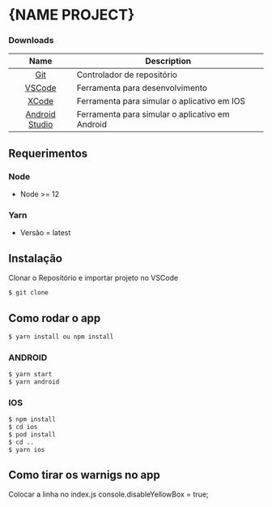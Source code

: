 # {NAME PROJECT}


### Downloads

|                          Name                          | Description                                     |
| :----------------------------------------------------: | ----------------------------------------------- |
|          [Git](https://git-scm.com/downloads)          | Controlador de repositório                      |
|    [VSCode](https://code.visualstudio.com/download)    | Ferramenta para desenvolvimento                 |
|      [XCode](https://developer.apple.com/xcode/)       | Ferramenta para simular o aplicativo em IOS     |
| [Android Studio](https://developer.android.com/studio) | Ferramenta para simular o aplicativo em Android |

## Requerimentos

### Node

- Node >= 12

### Yarn

- Versão = latest

## Instalação

Clonar o Repositório e importar projeto no VSCode

```sh
$ git clone
```

## Como rodar o app

```sh
$ yarn install ou npm install
```
### ANDROID
```sh
$ yarn start
$ yarn android
```

### IOS
```sh
$ npm install
$ cd ios
$ pod install
$ cd ..
$ yarn ios
```

## Como tirar os warnigs no app

Colocar a linha no index.js console.disableYellowBox = true;
